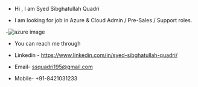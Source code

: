 - Hi , I am Syed Sibghatullah Quadri

  
- I am looking for job in Azure & Cloud Admin / Pre-Sales / Support roles.

  
-![azure image](https://github.com/ssquadri/ssquadri/assets/145438657/1f0d89a5-c735-4395-aae3-91060230f08b)


- You can reach me through
  
- Linkedin - https://www.linkedin.com/in/syed-sibghatullah-quadri/

- Email- ssquadri195@gmail.com
  
- Mobile- +91-8421031233
